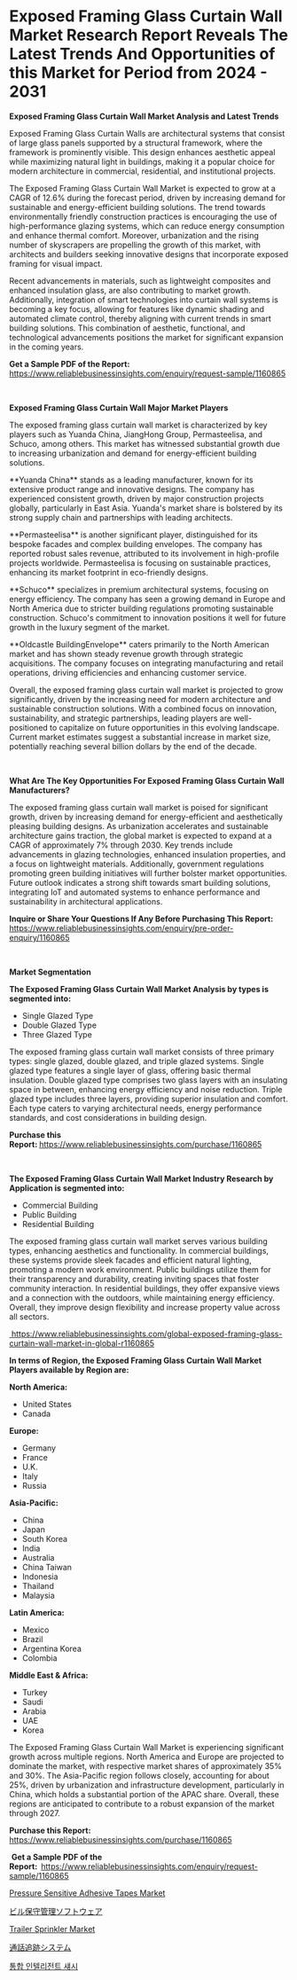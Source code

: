 <p><h1>Exposed Framing Glass Curtain Wall Market Research Report Reveals The Latest Trends And Opportunities of this Market for Period from 2024 - 2031</h1></p><p><strong>Exposed Framing Glass Curtain Wall Market Analysis and Latest Trends</strong></p>
<p><p>Exposed Framing Glass Curtain Walls are architectural systems that consist of large glass panels supported by a structural framework, where the framework is prominently visible. This design enhances aesthetic appeal while maximizing natural light in buildings, making it a popular choice for modern architecture in commercial, residential, and institutional projects.</p><p>The Exposed Framing Glass Curtain Wall Market is expected to grow at a CAGR of 12.6% during the forecast period, driven by increasing demand for sustainable and energy-efficient building solutions. The trend towards environmentally friendly construction practices is encouraging the use of high-performance glazing systems, which can reduce energy consumption and enhance thermal comfort. Moreover, urbanization and the rising number of skyscrapers are propelling the growth of this market, with architects and builders seeking innovative designs that incorporate exposed framing for visual impact.</p><p>Recent advancements in materials, such as lightweight composites and enhanced insulation glass, are also contributing to market growth. Additionally, integration of smart technologies into curtain wall systems is becoming a key focus, allowing for features like dynamic shading and automated climate control, thereby aligning with current trends in smart building solutions. This combination of aesthetic, functional, and technological advancements positions the market for significant expansion in the coming years.</p></p>
<p><strong>Get a Sample PDF of the Report:&nbsp;</strong> <a href="https://www.reliablebusinessinsights.com/enquiry/request-sample/1160865">https://www.reliablebusinessinsights.com/enquiry/request-sample/1160865</a></p>
<p>&nbsp;</p>
<p><strong>Exposed Framing Glass Curtain Wall Major Market Players</strong></p>
<p><p>The exposed framing glass curtain wall market is characterized by key players such as Yuanda China, JiangHong Group, Permasteelisa, and Schuco, among others. This market has witnessed substantial growth due to increasing urbanization and demand for energy-efficient building solutions.</p><p>**Yuanda China** stands as a leading manufacturer, known for its extensive product range and innovative designs. The company has experienced consistent growth, driven by major construction projects globally, particularly in East Asia. Yuanda's market share is bolstered by its strong supply chain and partnerships with leading architects.</p><p>**Permasteelisa** is another significant player, distinguished for its bespoke facades and complex building envelopes. The company has reported robust sales revenue, attributed to its involvement in high-profile projects worldwide. Permasteelisa is focusing on sustainable practices, enhancing its market footprint in eco-friendly designs.</p><p>**Schuco** specializes in premium architectural systems, focusing on energy efficiency. The company has seen a growing demand in Europe and North America due to stricter building regulations promoting sustainable construction. Schuco's commitment to innovation positions it well for future growth in the luxury segment of the market.</p><p>**Oldcastle BuildingEnvelope** caters primarily to the North American market and has shown steady revenue growth through strategic acquisitions. The company focuses on integrating manufacturing and retail operations, driving efficiencies and enhancing customer service.</p><p>Overall, the exposed framing glass curtain wall market is projected to grow significantly, driven by the increasing need for modern architecture and sustainable construction solutions. With a combined focus on innovation, sustainability, and strategic partnerships, leading players are well-positioned to capitalize on future opportunities in this evolving landscape. Current market estimates suggest a substantial increase in market size, potentially reaching several billion dollars by the end of the decade.</p></p>
<p>&nbsp;</p>
<p><strong>What Are The Key Opportunities For Exposed Framing Glass Curtain Wall Manufacturers?</strong></p>
<p><p>The exposed framing glass curtain wall market is poised for significant growth, driven by increasing demand for energy-efficient and aesthetically pleasing building designs. As urbanization accelerates and sustainable architecture gains traction, the global market is expected to expand at a CAGR of approximately 7% through 2030. Key trends include advancements in glazing technologies, enhanced insulation properties, and a focus on lightweight materials. Additionally, government regulations promoting green building initiatives will further bolster market opportunities. Future outlook indicates a strong shift towards smart building solutions, integrating IoT and automated systems to enhance performance and sustainability in architectural applications.</p></p>
<p><strong>Inquire or Share Your Questions If Any Before Purchasing This Report:</strong> <a href="https://www.reliablebusinessinsights.com/enquiry/pre-order-enquiry/1160865">https://www.reliablebusinessinsights.com/enquiry/pre-order-enquiry/1160865</a></p>
<p>&nbsp;</p>
<p><strong>Market Segmentation</strong></p>
<p><strong>The Exposed Framing Glass Curtain Wall Market Analysis by types is segmented into:</strong></p>
<p><ul><li>Single Glazed Type</li><li>Double Glazed Type</li><li>Three Glazed Type</li></ul></p>
<p><p>The exposed framing glass curtain wall market consists of three primary types: single glazed, double glazed, and triple glazed systems. Single glazed type features a single layer of glass, offering basic thermal insulation. Double glazed type comprises two glass layers with an insulating space in between, enhancing energy efficiency and noise reduction. Triple glazed type includes three layers, providing superior insulation and comfort. Each type caters to varying architectural needs, energy performance standards, and cost considerations in building design.</p></p>
<p><strong>Purchase this Report:&nbsp;</strong><a href="https://www.reliablebusinessinsights.com/purchase/1160865">https://www.reliablebusinessinsights.com/purchase/1160865</a></p>
<p>&nbsp;</p>
<p><strong>The Exposed Framing Glass Curtain Wall Market Industry Research by Application is segmented into:</strong></p>
<p><ul><li>Commercial Building</li><li>Public Building</li><li>Residential Building</li></ul></p>
<p><p>The exposed framing glass curtain wall market serves various building types, enhancing aesthetics and functionality. In commercial buildings, these systems provide sleek facades and efficient natural lighting, promoting a modern work environment. Public buildings utilize them for their transparency and durability, creating inviting spaces that foster community interaction. In residential buildings, they offer expansive views and a connection with the outdoors, while maintaining energy efficiency. Overall, they improve design flexibility and increase property value across all sectors.</p></p>
<p><a href="https://www.reliablebusinessinsights.com/global-exposed-framing-glass-curtain-wall-market-in-global-r1160865">&nbsp;https://www.reliablebusinessinsights.com/global-exposed-framing-glass-curtain-wall-market-in-global-r1160865</a></p>
<p><strong>In terms of Region, the Exposed Framing Glass Curtain Wall Market Players available by Region are:</strong></p>
<p>
    <p> <strong> North America: </strong>
        <ul>
            <li>United States</li>
            <li>Canada</li>
        </ul>
        </p> 
    <p> <strong> Europe: </strong>
        <ul>
            <li>Germany</li>
            <li>France</li>
            <li>U.K.</li>
            <li>Italy</li>
            <li>Russia</li>
        </ul>
        </p> 
    <p> <strong> Asia-Pacific: </strong>
        <ul>
            <li>China</li>
            <li>Japan</li>
            <li>South Korea</li>
            <li>India</li>
            <li>Australia</li>
            <li>China Taiwan</li>
            <li>Indonesia</li>
            <li>Thailand</li>
            <li>Malaysia</li>
        </ul>
        </p> 
    <p> <strong> Latin America: </strong>
        <ul>
            <li>Mexico</li>
            <li>Brazil</li>
            <li>Argentina Korea</li>
            <li>Colombia</li>
        </ul>
        </p> 
    <p> <strong> Middle East & Africa: </strong>
        <ul>
            <li>Turkey</li>
            <li>Saudi</li>
            <li>Arabia</li>
            <li>UAE</li>
            <li>Korea</li>
        </ul>
    </p>
    </p>
<p><p>The Exposed Framing Glass Curtain Wall Market is experiencing significant growth across multiple regions. North America and Europe are projected to dominate the market, with respective market shares of approximately 35% and 30%. The Asia-Pacific region follows closely, accounting for about 25%, driven by urbanization and infrastructure development, particularly in China, which holds a substantial portion of the APAC share. Overall, these regions are anticipated to contribute to a robust expansion of the market through 2027.</p></p>
<p><strong>Purchase this Report: </strong><a href="https://www.reliablebusinessinsights.com/purchase/1160865">https://www.reliablebusinessinsights.com/purchase/1160865</a></p>
<p>&nbsp;<strong>Get a Sample PDF of the Report:&nbsp;&nbsp;</strong><a href="https://www.reliablebusinessinsights.com/enquiry/request-sample/1160865">https://www.reliablebusinessinsights.com/enquiry/request-sample/1160865</a></p>
<p><strong></strong></p>
<p><p><a href="https://www.linkedin.com/pulse/strategic-roadmap-global-pressure-sensitive-adhesive-tapes-lbxef?trackingId=5x0PWD4STNy%2FoGOZ5uGLBQ%3D%3D">Pressure Sensitive Adhesive Tapes Market</a></p><p><a href="https://medium.com/@conjunktivitas3566/building-maintenance-management-software-4ac8ca359dad">ビル保守管理ソフトウェア</a></p><p><a href="https://github.com/NancyAlvarado586/Market-Research-Report-List-1/blob/main/trailer-sprinkler-market.md">Trailer Sprinkler Market</a></p><p><a href="https://medium.com/@levihamilton5801940/call-tracking-system-market-%E3%81%AE%E3%82%B0%E3%83%AD%E3%83%BC%E3%83%90%E3%83%AB%E5%B8%82%E5%A0%B4%E6%A6%82%E8%A6%81%E3%81%AF-%E4%B8%96%E7%95%8C%E3%81%8A%E3%82%88%E3%81%B3%E4%B8%BB%E8%A6%81%E5%B8%82%E5%A0%B4%E3%81%AB%E3%81%8A%E3%81%91%E3%82%8B%E6%A5%AD%E7%95%8C%E3%81%AB%E5%BD%B1%E9%9F%BF%E3%82%92%E4%B8%8E%E3%81%88%E3%82%8B%E4%B8%BB%E8%A6%81%E3%81%AA%E3%83%88%E3%83%AC%E3%83%B3%E3%83%89%E3%81%AB%E3%81%A4%E3%81%84%E3%81%A6-%E7%8B%AC%E8%87%AA%E3%81%AE%E8%A6%96%E7%82%B9%E3%82%92%E6%8F%90%E4%BE%9B%E3%81%97%E3%81%BE%E3%81%99-4733d2c43339">通話追跡システム</a></p><p><a href="https://medium.com/@aaronvargas43/integrated-intelligent-chassis-market-%EC%9D%98-%EA%B8%80%EB%A1%9C%EB%B2%8C-%EC%8B%9C%EC%9E%A5-%EA%B0%9C%EC%9A%94%EB%8A%94-%EC%A0%84-%EC%84%B8%EA%B3%84-%EB%B0%8F-%EC%A3%BC%EC%9A%94-%EC%8B%9C%EC%9E%A5%EC%9D%98-%EC%82%B0%EC%97%85%EC%97%90-%EC%98%81%ED%96%A5%EC%9D%84-%EB%AF%B8%EC%B9%98%EB%8A%94-%EC%A3%BC%EC%9A%94-%ED%8A%B8%EB%A0%8C%EB%93%9C%EC%97%90-%EB%8C%80%ED%95%9C-%EB%8F%85%ED%8A%B9%ED%95%9C-%EA%B4%80%EC%A0%90%EC%9D%84-bedc705ed2cc">통합 인텔리전트 섀시</a></p></p>